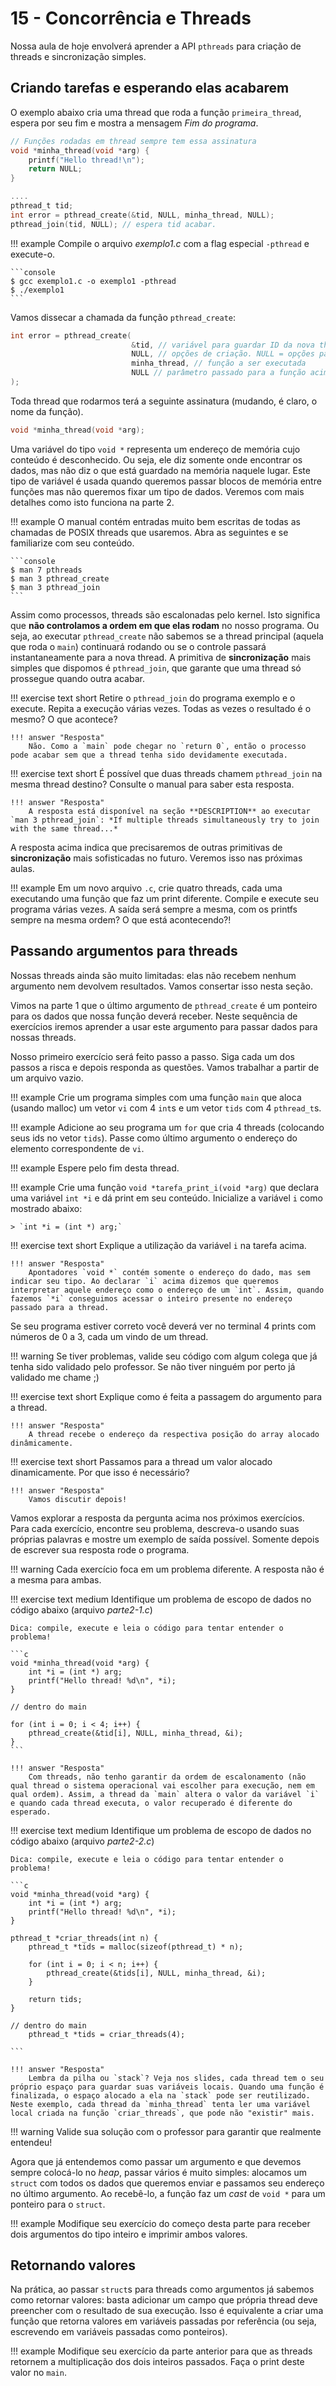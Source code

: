 # 15 - Concorrência e Threads

Nossa aula de hoje envolverá aprender a API `pthreads` para criação de threads e sincronização simples.

## Criando tarefas e esperando elas acabarem

O exemplo abaixo cria uma thread que roda a função `primeira_thread`, espera por seu fim e mostra a mensagem *Fim do programa*.

```c
// Funções rodadas em thread sempre tem essa assinatura
void *minha_thread(void *arg) {
    printf("Hello thread!\n");
    return NULL;
}

....
pthread_t tid;
int error = pthread_create(&tid, NULL, minha_thread, NULL);
pthread_join(tid, NULL); // espera tid acabar.
```

!!! example
    Compile o arquivo *exemplo1.c* com a flag especial `-pthread` e execute-o.

<div class="termy">

    ```console
    $ gcc exemplo1.c -o exemplo1 -pthread
    $ ./exemplo1
    ```

</div>

Vamos dissecar a chamada da função `pthread_create`:

```c
int error = pthread_create(
                           &tid, // variável para guardar ID da nova thread
                           NULL, // opções de criação. NULL = opções padrão
                           minha_thread, // função a ser executada
                           NULL // parâmetro passado para a função acima
);
```

Toda thread que rodarmos terá a seguinte assinatura (mudando, é claro, o nome da função).

```c
void *minha_thread(void *arg);
```

Uma variável do tipo `void *` representa um endereço de memória cujo conteúdo é desconhecido. Ou seja, ele diz somente onde encontrar os dados, mas não diz o que está guardado na memória naquele lugar. Este tipo de variável é usada quando queremos passar blocos de memória entre funções mas não queremos fixar um tipo de dados. Veremos com mais detalhes como isto funciona na parte 2.

!!! example
    O manual contém entradas muito bem escritas de todas as chamadas de POSIX threads que usaremos. Abra as seguintes e se familiarize com seu conteúdo.

<div class="termy">

    ```console
    $ man 7 pthreads
    $ man 3 pthread_create
    $ man 3 pthread_join
    ```

</div>

Assim como processos, threads são escalonadas pelo kernel. Isto significa que **não controlamos a ordem em que elas rodam** no nosso programa. Ou seja, ao executar `pthread_create` não sabemos se a thread principal (aquela que roda o `main`) continuará rodando ou se o controle passará instantaneamente para a nova thread. A primitiva de **sincronização** mais simples que dispomos é `pthread_join`, que garante que uma thread só prossegue quando outra acabar.

!!! exercise text short
    Retire o `pthread_join` do programa exemplo e o execute. Repita a execução várias vezes. Todas as vezes o resultado é o mesmo? O que acontece?

    !!! answer "Resposta"
        Não. Como a `main` pode chegar no `return 0`, então o processo pode acabar sem que a thread tenha sido devidamente executada.

!!! exercise text short
    É possível que duas threads chamem `pthread_join` na mesma thread destino? Consulte o manual para saber esta resposta.

    !!! answer "Resposta"
        A resposta está disponível na seção **DESCRIPTION** ao executar `man 3 pthread_join`: *If multiple threads simultaneously try to join with the same thread...*

A resposta acima indica que precisaremos de outras primitivas de **sincronização** mais sofisticadas no futuro. Veremos isso nas próximas aulas.

!!! example
    Em um novo arquivo `.c`, crie quatro threads, cada uma executando uma função que faz um print diferente. Compile e execute seu programa várias vezes. A saída será sempre a mesma, com os printfs sempre na mesma ordem? O que está acontecendo?!

## Passando argumentos para threads

Nossas threads ainda são muito limitadas: elas não recebem nenhum argumento nem devolvem resultados. Vamos consertar isso nesta seção.

Vimos na parte 1 que o último argumento de `pthread_create` é um ponteiro para os dados que nossa função deverá receber. Neste sequência de exercícios iremos aprender a usar este argumento para passar dados para nossas threads.

Nosso primeiro exercício será feito passo a passo. Siga cada um dos passos a risca e depois responda as questões. Vamos trabalhar a partir de um arquivo vazio.

!!! example
    Crie um programa simples com uma função `main` que aloca (usando malloc) um vetor `vi` com 4 `int`s  e um vetor `tids` com 4 `pthread_t`s.

!!! example
    Adicione ao seu programa um `for` que cria 4 threads (colocando seus ids no vetor `tids`). Passe como último argumento o endereço do elemento correspondente de `vi`.

!!! example
    Espere pelo fim desta thread.

!!! example
    Crie uma função `void *tarefa_print_i(void *arg)` que declara uma variável `int *i` e dá print em seu conteúdo. Inicialize a variável `i` como mostrado abaixo:

    > `int *i = (int *) arg;`

!!! exercise text short
    Explique a utilização da variável `i` na tarefa acima.

    !!! answer "Resposta"
        Apontadores `void *` contém somente o endereço do dado, mas sem indicar seu tipo. Ao declarar `i` acima dizemos que queremos interpretar aquele endereço como o endereço de um `int`. Assim, quando fazemos `*i` conseguimos acessar o inteiro presente no endereço passado para a thread. 

Se seu programa estiver correto você deverá ver no terminal 4 prints com números de 0 a 3, cada um vindo de um thread.

!!! warning
    Se tiver problemas, valide seu código com algum colega que já tenha sido validado pelo professor. Se não tiver ninguém por perto já validado me chame ;)

!!! exercise text short
    Explique como é feita a passagem do argumento para a thread.

    !!! answer "Resposta"
        A thread recebe o endereço da respectiva posição do array alocado dinâmicamente.


!!! exercise text short
    Passamos para a thread um valor alocado dinamicamente. Por que isso é necessário?

    !!! answer "Resposta"
        Vamos discutir depois!


Vamos explorar a resposta da pergunta acima nos próximos exercícios. Para cada exercício, encontre seu problema, descreva-o usando suas próprias palavras e mostre um exemplo de saída possível. Somente depois de escrever sua resposta rode o programa.

!!! warning
    Cada exercício foca em um problema diferente. A resposta não é a mesma para ambas.

!!! exercise text medium
    Identifique um problema de escopo de dados no código abaixo (arquivo *parte2-1.c*)

    Dica: compile, execute e leia o código para tentar entender o problema!

    ```c
    void *minha_thread(void *arg) {
        int *i = (int *) arg;
        printf("Hello thread! %d\n", *i);
    }

    // dentro do main

    for (int i = 0; i < 4; i++) {
        pthread_create(&tid[i], NULL, minha_thread, &i);
    }
    ```

    !!! answer "Resposta"
        Com threads, não tenho garantir da ordem de escalonamento (não qual thread o sistema operacional vai escolher para execução, nem em qual ordem). Assim, a thread da `main` altera o valor da variável `i` e quando cada thread executa, o valor recuperado é diferente do esperado.

!!! exercise text medium
    Identifique um problema de escopo de dados no código abaixo (arquivo *parte2-2.c*)

    Dica: compile, execute e leia o código para tentar entender o problema!

    ```c
    void *minha_thread(void *arg) {
        int *i = (int *) arg;
        printf("Hello thread! %d\n", *i);
    }

    pthread_t *criar_threads(int n) {
        pthread_t *tids = malloc(sizeof(pthread_t) * n);

        for (int i = 0; i < n; i++) {
            pthread_create(&tids[i], NULL, minha_thread, &i);
        }

        return tids;
    }

    // dentro do main
        pthread_t *tids = criar_threads(4);

    ```

    !!! answer "Resposta"
        Lembra da pilha ou `stack`? Veja nos slides, cada thread tem o seu próprio espaço para guardar suas variáveis locais. Quando uma função é finalizada, o espaço alocado a ela na `stack` pode ser reutilizado. Neste exemplo, cada thread da `minha_thread` tenta ler uma variável local criada na função `criar_threads`, que pode não "existir" mais.


!!! warning
    Valide sua solução com o professor para garantir que realmente entendeu!

Agora que já entendemos como passar um argumento e que devemos sempre colocá-lo no *heap*, passar vários é muito simples: alocamos um `struct` com todos os dados que queremos enviar e passamos seu endereço no último argumento. Ao recebê-lo, a função faz um *cast* de `void *` para um ponteiro para o `struct`.

!!! example
    Modifique seu exercício do começo desta parte para receber dois argumentos do tipo inteiro e imprimir ambos valores.


## Retornando valores

Na prática, ao passar `struct`s para threads como argumentos já sabemos como retornar valores: basta adicionar um campo que própria thread deve preencher com o resultado de sua execução. Isso é equivalente a criar uma função que retorna valores em variáveis passadas por referência (ou seja, escrevendo em variáveis passadas como ponteiros).

!!! example
    Modifique seu exercício da parte anterior para que as threads retornem a multiplicação dos dois inteiros passados. Faça o print deste valor no `main`.

